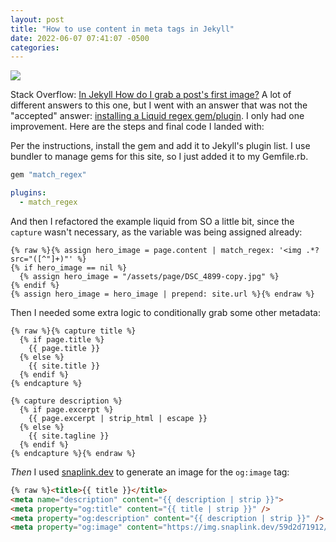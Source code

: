 ```yaml
---
layout: post
title: "How to use content in meta tags in Jekyll"
date: 2022-06-07 07:41:07 -0500
categories: 
---
```


![]({{site.url}}/assets/2022/06/carbon.png)

Stack Overflow: [In Jekyll How do I grab a post's first image?](https://stackoverflow.com/questions/25463865/in-jekyll-how-do-i-grab-a-posts-first-image) A lot of different answers to this one, but I went with an answer that was not the "accepted" answer: [installing a Liquid regex gem/plugin](https://stackoverflow.com/a/40860579/5221). I only had one improvement. Here are the steps and final code I landed with:

Per the instructions, install the gem and add it to Jekyll's plugin list. I use bundler to manage gems for this site, so I just added it to my Gemfile.rb.

```rb
gem "match_regex"
```

```yml
plugins:
  - match_regex
```

And then I refactored the example liquid from SO a little bit, since the `capture` wasn't necessary, as the variable was being assigned already:

```liquid
{% raw %}{% assign hero_image = page.content | match_regex: '<img .*?src="([^"]+)"' %}
{% if hero_image == nil %}
  {% assign hero_image = "/assets/page/DSC_4899-copy.jpg" %}
{% endif %}
{% assign hero_image = hero_image | prepend: site.url %}{% endraw %}
```

Then I needed some extra logic to conditionally grab some other metadata:

```liquid
{% raw %}{% capture title %}
  {% if page.title %}
    {{ page.title }}
  {% else %}
    {{ site.title }}
  {% endif %}
{% endcapture %}

{% capture description %}
  {% if page.excerpt %}
    {{ page.excerpt | strip_html | escape }}
  {% else %}
    {{ site.tagline }}
  {% endif %}
{% endcapture %}{% endraw %}
```

_Then_ I used [snaplink.dev](https://snaplink.dev/) to generate an image for the `og:image` tag:

```html
{% raw %}<title>{{ title }}</title>
<meta name="description" content="{{ description | strip }}">
<meta property="og:title" content="{{ title | strip }}" />
<meta property="og:description" content="{{ description | strip }}" />
<meta property="og:image" content="https://img.snaplink.dev/59d2d71912/?title={{ title | strip | url_encode }}&excerpt={{ description | strip | url_encode }}&image={{ hero_image | url_encode }}&w=1200&h=630" />{% endraw %}
```
